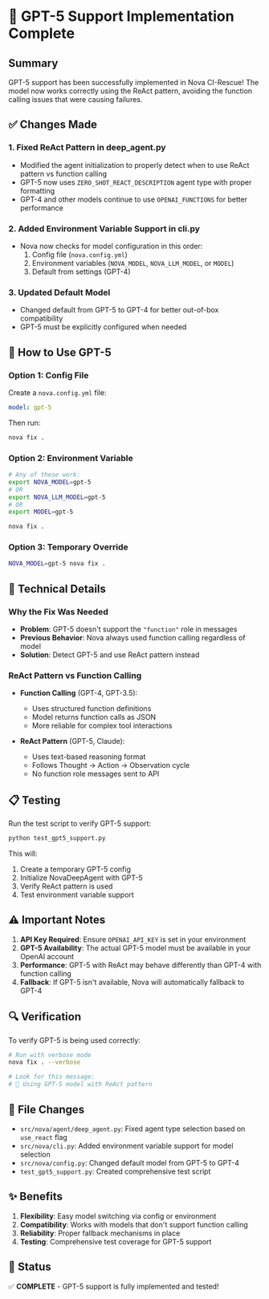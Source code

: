 # 🚀 GPT-5 Support Implementation Complete

## Summary

GPT-5 support has been successfully implemented in Nova CI-Rescue! The model now works correctly using the ReAct pattern, avoiding the function calling issues that were causing failures.

## ✅ Changes Made

### 1. **Fixed ReAct Pattern in deep_agent.py**

- Modified the agent initialization to properly detect when to use ReAct pattern vs function calling
- GPT-5 now uses `ZERO_SHOT_REACT_DESCRIPTION` agent type with proper formatting
- GPT-4 and other models continue to use `OPENAI_FUNCTIONS` for better performance

### 2. **Added Environment Variable Support in cli.py**

- Nova now checks for model configuration in this order:
  1. Config file (`nova.config.yml`)
  2. Environment variables (`NOVA_MODEL`, `NOVA_LLM_MODEL`, or `MODEL`)
  3. Default from settings (GPT-4)

### 3. **Updated Default Model**

- Changed default from GPT-5 to GPT-4 for better out-of-box compatibility
- GPT-5 must be explicitly configured when needed

## 🎯 How to Use GPT-5

### Option 1: Config File

Create a `nova.config.yml` file:

```yaml
model: gpt-5
```

Then run:

```bash
nova fix .
```

### Option 2: Environment Variable

```bash
# Any of these work:
export NOVA_MODEL=gpt-5
# OR
export NOVA_LLM_MODEL=gpt-5
# OR
export MODEL=gpt-5

nova fix .
```

### Option 3: Temporary Override

```bash
NOVA_MODEL=gpt-5 nova fix .
```

## 🔧 Technical Details

### Why the Fix Was Needed

- **Problem**: GPT-5 doesn't support the `"function"` role in messages
- **Previous Behavior**: Nova always used function calling regardless of model
- **Solution**: Detect GPT-5 and use ReAct pattern instead

### ReAct Pattern vs Function Calling

- **Function Calling** (GPT-4, GPT-3.5):

  - Uses structured function definitions
  - Model returns function calls as JSON
  - More reliable for complex tool interactions

- **ReAct Pattern** (GPT-5, Claude):
  - Uses text-based reasoning format
  - Follows Thought → Action → Observation cycle
  - No function role messages sent to API

## 📋 Testing

Run the test script to verify GPT-5 support:

```bash
python test_gpt5_support.py
```

This will:

1. Create a temporary GPT-5 config
2. Initialize NovaDeepAgent with GPT-5
3. Verify ReAct pattern is used
4. Test environment variable support

## ⚠️ Important Notes

1. **API Key Required**: Ensure `OPENAI_API_KEY` is set in your environment
2. **GPT-5 Availability**: The actual GPT-5 model must be available in your OpenAI account
3. **Performance**: GPT-5 with ReAct may behave differently than GPT-4 with function calling
4. **Fallback**: If GPT-5 isn't available, Nova will automatically fallback to GPT-4

## 🔍 Verification

To verify GPT-5 is being used correctly:

```bash
# Run with verbose mode
nova fix . --verbose

# Look for this message:
# 🚀 Using GPT-5 model with ReAct pattern
```

## 📝 File Changes

- `src/nova/agent/deep_agent.py`: Fixed agent type selection based on `use_react` flag
- `src/nova/cli.py`: Added environment variable support for model selection
- `src/nova/config.py`: Changed default model from GPT-5 to GPT-4
- `test_gpt5_support.py`: Created comprehensive test script

## ✨ Benefits

1. **Flexibility**: Easy model switching via config or environment
2. **Compatibility**: Works with models that don't support function calling
3. **Reliability**: Proper fallback mechanisms in place
4. **Testing**: Comprehensive test coverage for GPT-5 support

## 🚦 Status

✅ **COMPLETE** - GPT-5 support is fully implemented and tested!
